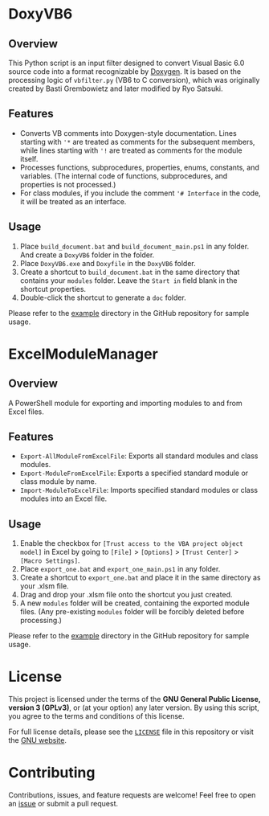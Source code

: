 # DoxyVB6

## Overview

This Python script is an input filter designed to convert Visual Basic 6.0 source code into a format recognizable by [Doxygen](https://www.doxygen.nl/). It is based on the processing logic of `vbfilter.py` (VB6 to C conversion), which was originally created by Basti Grembowietz and later modified by Ryo Satsuki.

## Features

- Converts VB comments into Doxygen-style documentation. Lines starting with `'*` are treated as comments for the subsequent members, while lines starting with `'!` are treated as comments for the module itself.  
- Processes functions, subprocedures, properties, enums, constants, and variables. (The internal code of functions, subprocedures, and properties is not processed.)
- For class modules, if you include the comment `'# Interface` in the code, it will be treated as an interface.

## Usage

1. Place `build_document.bat` and `build_document_main.ps1` in any folder. And create a `DoxyVB6` folder in the folder.
2. Place `DoxyVB6.exe` and `Doxyfile` in the `DoxyVB6` folder.
3. Create a shortcut to `build_document.bat` in the same directory that contains your `modules` folder. Leave the `Start in` field blank in the shortcut properties.
4. Double-click the shortcut to generate a `doc` folder.

Please refer to the [example](https://github.com/tkmr-akhs/DoxyVB6/tree/main/example) directory in the GitHub repository for sample usage.

# ExcelModuleManager

## Overview

A PowerShell module for exporting and importing modules to and from Excel files.

## Features

- `Export-AllModuleFromExcelFile`: Exports all standard modules and class modules.
- `Export-ModuleFromExcelFile`: Exports a specified standard module or class module by name.
- `Import-ModuleToExcelFile`: Imports specified standard modules or class modules into an Excel file.

## Usage

1. Enable the checkbox for `[Trust access to the VBA project object model]` in Excel by going to `[File]` > `[Options]` > `[Trust Center]` > `[Macro Settings]`.
2. Place `export_one.bat` and `export_one_main.ps1` in any folder.
3. Create a shortcut to `export_one.bat` and place it in the same directory as your .xlsm file.
4. Drag and drop your .xlsm file onto the shortcut you just created.
5. A new `modules` folder will be created, containing the exported module files. (Any pre-existing `modules` folder will be forcibly deleted before processing.)

Please refer to the [example](https://github.com/tkmr-akhs/DoxyVB6/tree/main/example) directory in the GitHub repository for sample usage.

# License

This project is licensed under the terms of the **GNU General Public License, version 3 (GPLv3)**, or (at your option) any later version. By using this script, you agree to the terms and conditions of this license.

For full license details, please see the [`LICENSE`](./LICENSE) file in this repository or visit the [GNU website](https://www.gnu.org/licenses/gpl-3.0.en.html).

# Contributing

Contributions, issues, and feature requests are welcome! Feel free to open an [issue](https://github.com/tkmr-akhs/DoxyVB6/issues) or submit a pull request.
